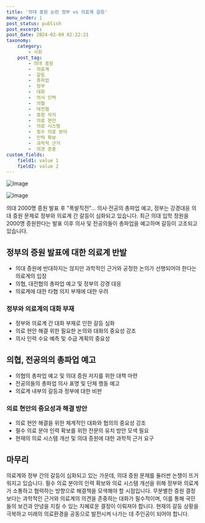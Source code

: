 ```yaml
---
title: '의대 증원 논란 정부 vs 의료계 갈등'
menu_order: 1
post_status: publish
post_excerpt: 
post_date: 2024-02-09 02:22:21
taxonomy:
    category:
        - 사회
    post_tag:
        - 의대 증원
        -  의료계
        -  갈등
        -  총파업
        -  정부
        -  대화
        -  의사 인력
        -  의협
        -  대전협
        -  증원 저지
        -  의료 현안
        -  의료 시스템
        -  필수 의료 분야
        -  인력 확보
        -  과학적 근거
        -  의견 존중
custom_fields:
    field1: value 1
    field2: value 2
---
```


![Image](https://imgnews.pstatic.net/image/047/2024/02/07/0002421671_001_20240207203801114.jpg?type=w647)

![Image](https://imgnews.pstatic.net/image/047/2024/02/07/0002421671_002_20240207203801142.jpg?type=w647)

의대 2000명 증원 발표 후 "폭발직전"... 의사·전공의 총파업 예고, 정부는 강경대응
의대 증원 문제로 정부와 의료계 간 갈등이 심화되고 있습니다. 최근 의대 입학 정원을 2000명 증원한다는 발표 이후 의사 및 전공의들이 총파업을 예고하며 갈등이 고조되고 있습니다. 
## 정부의 증원 발표에 대한 의료계 반발
- 의대 증원에 반대하지는 않지만 과학적인 근거와 공정한 논의가 선행되어야 한다는 의료계의 입장
- 의협, 대전협의 총파업 예고 및 정부의 강경 대응
- 의료계에 대한 타협 의지 부재에 대한 우려
### 정부와 의료계의 대화 부재
- 정부와 의료계 간 대화 부재로 인한 갈등 심화
- 의료 현안 해결 위한 필요한 논의와 대화의 중요성 강조
- 의사 인력 수요 예측 및 수급 계획의 중요성
## 의협, 전공의의 총파업 예고
- 의협의 총파업 예고 및 의대 증원 저지를 위한 대책 마련
- 전공의들의 총파업 의사 표명 및 단체 행동 예고
- 의료계 내부의 갈등과 정부에 대한 비판
### 의료 현안의 중요성과 해결 방안
- 의료 현안 해결을 위한 체계적인 대화와 협의의 중요성 강조
- 필수 의료 분야 인력 확보를 위한 전문의 유치 방안 모색 필요
- 현재의 의료 시스템 개선 및 의대 증원에 대한 과학적 근거 요구
## 마무리
의료계와 정부 간의 갈등이 심화되고 있는 가운데, 의대 증원 문제를 둘러싼 논쟁이 뜨거워지고 있습니다. 필수 의료 분야의 인력 확보와 의료 시스템 개선을 위해 정부와 의료계가 소통하고 협력하는 방향으로 해결책을 모색해야 할 시점입니다. 무분별한 증원 결정보다는 과학적인 근거와 의료계의 의견을 존중하는 대화가 필수적이며, 이를 통해 국민들의 보건과 안녕을 지킬 수 있는 지혜로운 결정이 이뤄져야 합니다. 현재의 갈등 상황을 극복하고 미래의 의료환경을 공동으로 발전시켜 나가는 데 주인공이 되어야 합니다.
